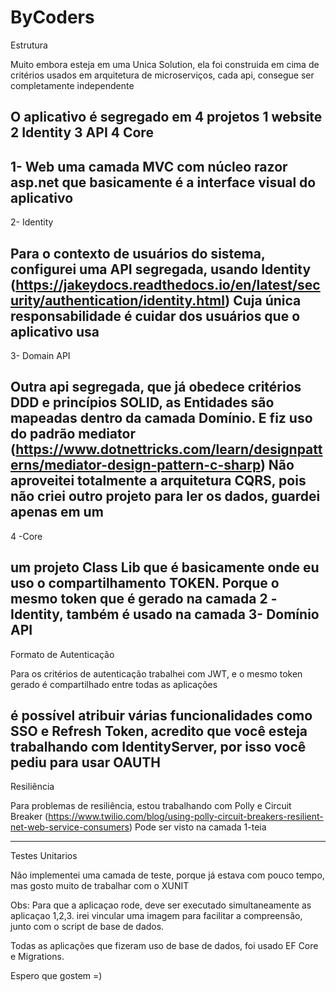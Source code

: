 # ByCoders
Estrutura

Muito embora esteja em uma Unica Solution, ela foi construida em cima de critérios usados em arquitetura de microserviços, cada api, consegue ser completamente
independente

O aplicativo é segregado em 4 projetos
1 website
2 Identity
3 API
4 Core
------------------------------------------------------------
1- Web
uma camada MVC com núcleo razor asp.net que basicamente é a interface visual do aplicativo
------------------------------------------------------------
2- Identity

Para o contexto de usuários do sistema, configurei uma API segregada, usando Identity (https://jakeydocs.readthedocs.io/en/latest/security/authentication/identity.html)
Cuja única responsabilidade é cuidar dos usuários que o aplicativo usa
------------------------------------------------------------

3- Domain API

Outra api segregada, que já obedece critérios DDD e princípios SOLID, as Entidades são mapeadas dentro da camada Domínio.
E fiz uso do padrão mediator (https://www.dotnettricks.com/learn/designpatterns/mediator-design-pattern-c-sharp)
Não aproveitei totalmente a arquitetura CQRS, pois não criei outro projeto para ler os dados, guardei apenas em um
------------------------------------------------------------
4 -Core

um projeto Class Lib que é basicamente onde eu uso o compartilhamento TOKEN.
Porque o mesmo token que é gerado na camada 2 -Identity,
também é usado na camada 3- Domínio API
------------------------------------------------------------


Formato de Autenticação

Para os critérios de autenticação trabalhei com JWT, e o mesmo token gerado é compartilhado entre todas as aplicações

é possível atribuir várias funcionalidades como SSO e Refresh Token, acredito que você esteja trabalhando com IdentityServer, por isso você pediu para usar OAUTH
------------------------------------------------------------
Resiliência

Para problemas de resiliência, estou trabalhando com Polly e Circuit Breaker (https://www.twilio.com/blog/using-polly-circuit-breakers-resilient-net-web-service-consumers)
Pode ser visto na camada 1-teia

------------------------------------------------------------

Testes Unitarios

Não implementei uma camada de teste, porque já estava com pouco tempo, mas gosto muito de trabalhar com o XUNIT



Obs: Para que a aplicaçao rode, deve ser executado simultaneamente as aplicaçao 1,2,3. irei vincular uma imagem para facilitar a compreensão, junto com o script de base de 
dados.


Todas as aplicações que fizeram uso de base de dados, foi usado EF Core e Migrations.

Espero que gostem =)

